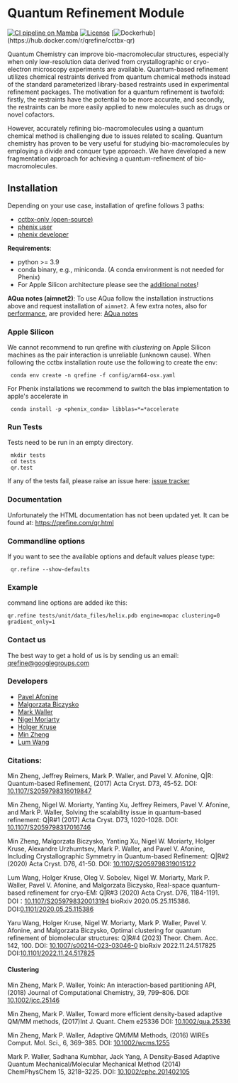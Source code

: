 # Quantum Refinement Module

[![CI pipeline on Mamba](https://github.com/qrefine/qrefine/actions/workflows/ci-mamba.yaml/badge.svg)](https://github.com/qrefine/qrefine/actions/workflows/ci-mamba.yaml)
[![License](https://img.shields.io/badge/License-Apache%202.0-blue.svg)](https://opensource.org/licenses/Apache-2.0)
[![Dockerhub](https://img.shields.io/badge/dockerhub-images-important.svg?logo=Docker")](https://hub.docker.com/r/qrefine/cctbx-qr)

Quantum Chemistry can improve bio-macromolecular structures,
especially when only low-resolution data derived from crystallographic
or cryo-electron microscopy experiments are available. Quantum-based
refinement utilizes chemical restraints derived from quantum chemical
methods instead of the standard parameterized library-based restraints
used in experimental refinement packages. The motivation for a quantum
refinement is twofold: firstly, the restraints have the potential to
be more accurate, and secondly, the restraints can be more easily
applied to new molecules such as drugs or novel cofactors.

However, accurately refining bio-macromolecules using a quantum
chemical method is challenging due to issues related to
scaling. Quantum chemistry has proven to be very useful for studying
bio-macromolecules by employing a divide and conquer type approach. We
have developed a new fragmentation approach for achieving a
quantum-refinement of bio-macromolecules.

## Installation

Depending on your use case, installation of qrefine follows 3 paths:

 - [cctbx-only (open-source)](cctbx.md#cctbx-installation)
 - [phenix user](phenix.md#phenix-installer-typical-user-installation)
 - [phenix developer](phenix.md#phenix-source-developer-installation)


**Requirements**:
 - python >= 3.9
 - conda binary, e.g., miniconda. (A conda environment is not needed for Phenix)
 - For Apple Silicon architecture please see the [additional notes](#apple-silicon)!


**AQua notes (aimnet2)**:
To use AQua follow the installation instructions above and request installation of `aimnet2`.
A few extra notes, also for [performance](aimnet2.md#performance), are provided here: [AQua notes](aimnet2.md)


<!-- 
### Phenix route
Note: you may need to use sudo depending on the permissions of your Phenix installation.

#### Phenix source

```
 source phenix_env.sh
 git clone https://github.com/qrefine/qrefine modules/qrefine
 # request to install aimnet2 is optional
 sh modules/qrefine/config/update_phenix.sh [aimnet2]
 qrefine.python -m pip install git+https://github.com/zubatyuk/aimnet2calc.git 
```

#### Phenix installer 

```
  source path_to_phenix/phenix_env.sh
  git clone https://github.com/qrefine/qrefine 
  cd qrefine
  # request to install aimnet2 is optional
  sh build_into_phenix_install.sh [aimnet2]
```

#### cctbx (open-source)
 -->

<!-- 2.  Clone this repo and enter it's directory.

```
git clone https://github.com/qrefine/qrefine.git qrefine && cd qrefine
```

3.  Use the provided `environment.yaml` to generate a new conda environment called `qrefine`. After installation activate the enviroment. The activation (unless set to automatic) has to be done for every new shell:

    - full installation with pytorch/cuda
      ```
      conda env create -n qrefine -f environment.yaml
      conda activate qrefine
      ```

4.  A couple of configuration steps are needed to setup `qrefine` within `cctbx`.

```
bash ./build_into_conda.sh
```

5.  run the given `source <path>/setpaths.sh` command at the end of the script. Also this needs to sourced for every new shell. -->


<!-- #### AIMNET2 (and torchani) plugins

For cctbx:

```
  conda env update -f config/aimnet2.yaml
  qrefine.python -m pip install git+https://github.com/zubatyuk/aimnet2calc.git
```

For Phenix either use the provided script `config/update_phenix.sh` as described above or install into the phenix conda env

```
  # identify your phenix directory
  conda env list
  conda env update -f -p /path/to/phenix/conda_base config/aimnet2.yaml
  qrefine.python -m pip install git+https://github.com/zubatyuk/aimnet2calc.git
```

Set the following in your Terminal for optimal performance. Save it to your .bashrc (or similar).

```
  export NUMBA_CUDA_USE_NVIDIA_BINDING=1
```

To check if the cuda components are working run:

```
  qrefine.python -c "import numba.cuda; print(numba.cuda.is_available())"
  qrefine.python -c "import torch; print(torch.cuda.is_available())"
```

(Optional) Check if the cuda AEV version of torchani was installed:

    ```
    mamba list | grep torchani
    ls $(qrefine.python -c 'import site; print(site.getsitepackages()[0])')/torchani/cuaev
    ```

    It should say `torchani=*=cuda...` and the `cuaev` directory is present. If not you can try the the pip/wheel installation:

    ```
    mamba remove torchani
    pip install torchani
    ``` -->

### Apple Silicon

We cannot recommend to run qrefine with *clustering* on Apple Silicon machines as the pair interaction is unreliable (unknown cause).
When following the cctbx installation route use the following to create the env:
   ```
    conda env create -n qrefine -f config/arm64-osx.yaml
   ```

For Phenix installations we recommend to switch the blas implementation to apple's accelerate in 
   ```
    conda install -p <phenix_conda> libblas=*=*accelerate 
   ```


### Run Tests

Tests need to be run in an empty directory.

```
 mkdir tests
 cd tests
 qr.test
```

If any of the tests fail, please raise an issue here: [issue tracker](https://github.com/qrefine/qrefine/issues)

### Documentation

Unfortunately the HTML documentation has not been updated yet.
It can be found at: https://qrefine.com/qr.html

### Commandline options

If you want to see the available options and default values please type:

```
 qr.refine --show-defaults
```

### Example

command line options are added ike this:

```
qr.refine tests/unit/data_files/helix.pdb engine=mopac clustering=0 gradient_only=1
```

### Contact us

The best way to get a hold of us is by sending us an email: qrefine@googlegroups.com

### Developers

- [Pavel Afonine](https://github.com/pafonine)
- [Malgorzata Biczysko](https://github.com/biczysko)
- [Mark Waller](https://github.com/mpwaller)
- [Nigel Moriarty](https://github.com/nwmoriarty)
- [Holger Kruse](https://github.com/hokru)
- [Min Zheng](https://github.com/zhengmin317)
- [Lum Wang](https://github.com/Mooooony)

### Citations:

Min Zheng, Jeffrey Reimers, Mark P. Waller, and Pavel V. Afonine,
Q|R: Quantum-based Refinement,
(2017) Acta Cryst. D73, 45-52.
DOI: [10.1107/S2059798316019847](http://scripts.iucr.org/cgi-bin/paper?S2059798316019847)

Min Zheng, Nigel W. Moriarty, Yanting Xu, Jeffrey Reimers, Pavel V. Afonine, and Mark P. Waller,
Solving the scalability issue in quantum-based refinement: Q|R#1
(2017) Acta Cryst. D73, 1020-1028.
DOI: [10.1107/S2059798317016746](http://scripts.iucr.org/cgi-bin/paper?S2059798317016746)

Min Zheng, Malgorzata Biczysko, Yanting Xu, Nigel W. Moriarty, Holger Kruse, Alexandre Urzhumtsev, Mark P. Waller, and Pavel V. Afonine,
Including Crystallographic Symmetry in Quantum-based Refinement: Q|R#2
(2020) Acta Cryst. D76, 41-50.
DOI: [10.1107/S2059798319015122](http://scripts.iucr.org/cgi-bin/paper?S2059798319015122)

Lum Wang, Holger Kruse, Oleg V. Sobolev, Nigel W. Moriarty, Mark P. Waller, Pavel V. Afonine, and Malgorzata Biczysko,
Real-space quantum-based refinement for cryo-EM: Q|R#3
(2020) Acta Cryst. D76, 1184-1191.
DOI：[10.1107/S2059798320013194](https://doi.org/10.1107/S2059798320013194)
bioRxiv 2020.05.25.115386.
DOI:[0.1101/2020.05.25.115386](https://www.biorxiv.org/content/10.1101/2020.05.25.115386v1)

Yaru Wang, Holger Kruse, Nigel W. Moriarty, Mark P. Waller, Pavel V. Afonine, and Malgorzata Biczysko,
Optimal clustering for quantum refinement of biomolecular structures: Q|R#4
(2023) Theor. Chem. Acc. 142, 100.
DOI: [10.1007/s00214-023-03046-0](https://doi.org/10.1007/s00214-023-03046-0)
bioRxiv 2022.11.24.517825
DOI:[10.1101/2022.11.24.517825](https://doi.org/10.1101/2022.11.24.517825)

#### Clustering

Min Zheng, Mark P. Waller,
Yoink: An interaction‐based partitioning API,
(2018) Journal of Computational Chemistry, 39, 799–806.
DOI: [10.1002/jcc.25146](https://doi.org/10.1002/jcc.25146)

Min Zheng, Mark P. Waller,
Toward more efficient density-based adaptive QM/MM methods,
(2017)Int J. Quant. Chem e25336
DOI: [10.1002/qua.25336](https://doi.org/10.1002/qua.25336)

Min Zheng, Mark P. Waller, Adaptive QM/MM Methods,
(2016) WIREs Comput. Mol. Sci., 6, 369–385.
DOI: [10.1002/wcms.1255](https://doi.org/10.1002/wcms.1255)

Mark P. Waller, Sadhana Kumbhar, Jack Yang,
A Density‐Based Adaptive Quantum Mechanical/Molecular Mechanical Method
(2014) ChemPhysChem 15, 3218–3225.
DOI: [10.1002/cphc.201402105](https://doi.org/10.1002/cphc.201402105)
